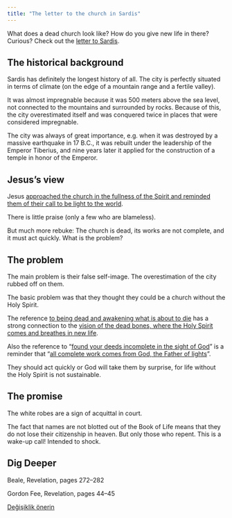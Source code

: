 ```yaml
---
title: "The letter to the church in Sardis"
---
```



What does a dead church look like? How do you give new life in there? Curious? Check out the [letter to Sardis](https://www.bibleserver.com/NIV/Revelation3%3A1-6).


## The historical background

<a name="bf90"></a>
Sardis has definitely the longest history of all. The city is perfectly situated in terms of climate (on the edge of a mountain range and a fertile valley).

It was almost impregnable because it was 500 meters above the sea level, not connected to the mountains and surrounded by rocks. Because of this, the city overestimated itself and was conquered twice in places that were considered impregnable.

The city was always of great importance, e.g. when it was destroyed by a massive earthquake in 17 B.C., it was rebuilt under the leadership of the Emperor Tiberius, and nine years later it applied for the construction of a temple in honor of the Emperor.


## Jesus’s view

<a name="87a6"></a>
Jesus [approached the church in the fullness of the Spirit and reminded them of their call to be light to the world](https://www.bibleserver.com/NIV/Revelation3%3A1).

There is little praise (only a few who are blameless).

But much more rebuke: The church is dead, its works are not complete, and it must act quickly. What is the problem?


## The problem

<a name="8872"></a>
The main problem is their false self-image. The overestimation of the city rubbed off on them.

The basic problem was that they thought they could be a church without the Holy Spirit.

The reference [to being dead and awakening what is about to die](https://www.bibleserver.com/NIV/Revelation3%3A1-2) has a strong connection to the [vision of the dead bones, where the Holy Spirit comes and breathes in new life](https://www.bibleserver.com/NIV/Ezekiel37).

Also the reference to “[found your deeds incomplete in the sight of God](https://www.bibleserver.com/NIV/Revelation3%3A2)” is a reminder that “[all complete work comes from God, the Father of lights](https://www.bibleserver.com/NIV/James1%3A17)”.

They should act quickly or God will take them by surprise, for life without the Holy Spirit is not sustainable.


## The promise

<a name="a7e5"></a>
The white robes are a sign of acquittal in court.

The fact that names are not blotted out of the Book of Life means that they do not lose their citizenship in heaven. But only those who repent. This is a wake-up call! Intended to shock.


## Dig Deeper

<a name="658d"></a>
Beale, Revelation, pages 272–282

Gordon Fee, Revelation, pages 44–45






[Değişiklik önerin](https://github.com/revelation-today/revelation-today/blob/main/exampleSite/content/docs/content/letters/expl/the-letter-to-the-church-in-sardis.md)
